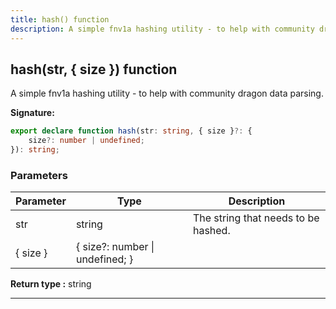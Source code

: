 ```yaml
---
title: hash() function
description: A simple fnv1a hashing utility - to help with community dragon data parsing.
---
```


## hash(str, { size }) function

A simple fnv1a hashing utility - to help with community dragon data parsing.

**Signature:**

```ts
export declare function hash(str: string, { size }?: {
    size?: number | undefined;
}): string;
```

### Parameters

| Parameter | Type | Description |
| --------- | ---- | ----------- |
| str | string | The string that needs to be hashed. |
| { size } | {     size?: number \| undefined; } |  |


**Return type :** string

---

